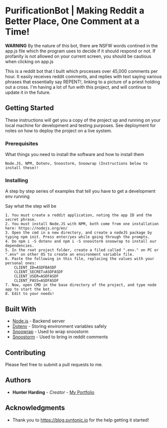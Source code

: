 # PurificationBot | Making Reddit a Better Place, One Comment at a Time!

**WARNING**
By the nature of this bot, there are NSFW words contined in the app.js file which the program uses to decide if it should respond or not. If profanity is not allowed on your current screen, you should be cautious when clicking on app.js


This is a reddit bot that I built which processes over 45,000 comments per hour. It easily receives reddit comments, and replies with text saying various phrases that essentially say REPENT!, linking to a picture of a priest holding out a cross. I'm having a lot of fun with this project, and will continue to update it in the future.

## Getting Started

These instructions will get you a copy of the project up and running on your local machine for development and testing purposes. See deployment for notes on how to deploy the project on a live system.

### Prerequisites

What things you need to install the software and how to install them

```
Node.JS, NPM, Dotenv, Snoostorm, Snoowrap (Instructions below to install these)!
```

### Installing

A step by step series of examples that tell you have to get a development env running

Say what the step will be

```
1. You must create a reddit application, noting the app ID and the secret phrase.
2. You must install Node.JS with NPM, both come from one installation here: https://nodejs.org/en/
3. Open the cmd in a new directory, and create a nodeJS package by typing npm init. Press enter/yes while going through the prompts.
4. Do npm i -S dotenv and npm i -S snoostorm snoowrap to install our dependencies.
5. In the root project folder, create a filed called ".env." on PC or ".env" on other OS to create an environment variable file.
6. Paste the following in this file, replacing the values with your personal ones:
	CLIENT_ID=ASDFBASDF
	CLIENT_SECRET=ASDFASDF
	CLIENT_USER=ASDFASDF
	CLIENT_PASS=ASDFASDF
7. Now, open CMD in the base directory of the project, and type node app to start the bot.
8. Edit to your needs!
```


## Built With

* [Node.js](https://nodejs.org/en/) - Backend server
* [Dotenv](https://github.com/motdotla/dotenv) - Storing environment variables safely
* [Snoowrap](https://github.com/not-an-aardvark/snoowrap) - Used to wrap snoostorm
* [Snoostorm](https://github.com/MayorMonty/Snoostorm) - Used to bring in reddit comments

## Contributing

Please feel free to submit a pull requests to me.


## Authors

* **Hunter Harding** - *Creator* - [My Portfolio](http://www.hunterharding.com)


## Acknowledgments

* Thank you to https://blog.syntonic.io for the help getting it started!
